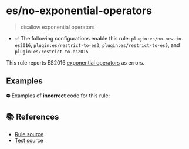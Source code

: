 # es/no-exponential-operators
> disallow exponential operators

- ✅ The following configurations enable this rule: `plugin:es/no-new-in-es2016`, `plugin:es/restrict-to-es3`, `plugin:es/restrict-to-es5`, and `plugin:es/restrict-to-es2015`

This rule reports ES2016 [exponential operators](https://github.com/rwaldron/exponentiation-operator#readme) as errors.

## Examples

⛔ Examples of **incorrect** code for this rule:

<eslint-playground type="bad" code="/*eslint es/no-exponential-operators: error */
let a = b ** 2
a **= b
" />

## 📚 References

- [Rule source](https://github.com/mysticatea/eslint-plugin-es/blob/v4.0.0/lib/rules/no-exponential-operators.js)
- [Test source](https://github.com/mysticatea/eslint-plugin-es/blob/v4.0.0/tests/lib/rules/no-exponential-operators.js)
